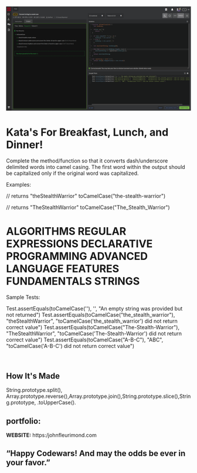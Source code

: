 ![Codewars](img/CamelCase.png)

# Kata's For Breakfast, Lunch, and Dinner!
Complete the method/function so that it converts dash/underscore delimited words into camel casing. The first word within the output should be capitalized only if the original word was capitalized.

Examples:

// returns "theStealthWarrior"
toCamelCase("the-stealth-warrior")

// returns "TheStealthWarrior"
toCamelCase("The_Stealth_Warrior")


# ALGORITHMS REGULAR EXPRESSIONS DECLARATIVE PROGRAMMING ADVANCED LANGUAGE FEATURES FUNDAMENTALS STRINGS
Sample Tests:

Test.assertEquals(toCamelCase(''), '', "An empty string was provided but not returned")
Test.assertEquals(toCamelCase("the_stealth_warrior"), "theStealthWarrior", "toCamelCase('the_stealth_warrior') did not return correct value")
Test.assertEquals(toCamelCase("The-Stealth-Warrior"), "TheStealthWarrior", "toCamelCase('The-Stealth-Warrior') did not return correct value")
Test.assertEquals(toCamelCase("A-B-C"), "ABC", "toCamelCase('A-B-C') did not return correct value")


​
## How It's Made
String.prototype.split(), Array.prototype.reverse(),Array.prototype.join(),String.prototype.slice(),String.prototype,
.toUpperCase().

## portfolio:

**WEBSITE:** https:/johnfleurimond.com



## “Happy Codewars! And may the odds be ever in your favor.”
